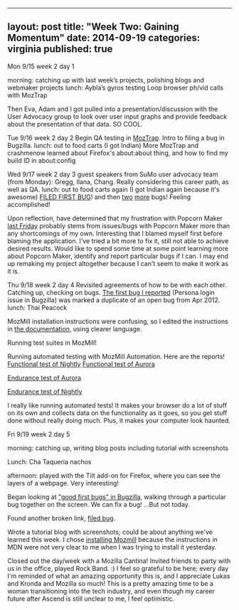 
---
layout: post
title: "Week Two: Gaining Momentum"
date: 2014-09-19
categories: virginia
published: true
---

Mon 9/15
week 2 day 1

morning: catching up with last week’s projects, polishing blogs and webmaker projects
lunch: Aybla’s gyros
testing Loop browser ph/vid calls with MozTrap

Then Eva, Adam and I got pulled into a presentation/discussion with the User Advocacy group to look over user input graphs and provide feedback about the presentation of that data. SO COOL.

Tue 9/16
week 2 day 2
Begin QA testing in [MozTrap](https://moztrap.mozilla.org/runtests/).
Intro to filing a bug in Bugzilla.
lunch: out to food carts (I got Indian)
More MozTrap and crashmenow
learned about Firefox's about:about thing, and how to find my build ID in about:config

Wed 9/17
week 2 day 3
guest speakers from SuMo user advocacy team (from Monday): Gregg, Ilana, Chang. Really considering this career path, as well as QA.
lunch: out to food carts again (I got Indian again because it's awesome)
[FILED FIRST BUG](https://bugzilla.mozilla.org/show_bug.cgi?id=1068896)! and then [two](https://bugzilla.mozilla.org/show_bug.cgi?id=1068818) [more](https://bugzilla.mozilla.org/show_bug.cgi?id=1068993) bugs! Feeling accomplished!

Upon reflection, have determined that my frustration with Popcorn Maker [last Friday](http://ascendproject.org/participants/portland/virginia/2014/09/12/Making-is-Hard/) probably stems from issues/bugs with Popcorn Maker more than any shortcomings of my own. Interesting that I blamed myself first before blaming the application. I’ve tried a bit more to fix it, still not able to achieve desired results. Would like to spend some time at some point learning more about Popcorn Maker, identify and report particular bugs if I can. I may end up remaking my project altogether because I can't seem to make it work as it is.

Thu 9/18
week 2 day 4
Revisited agreements of how to be with each other.
Catching up, checking on bugs. [The first bug I reported](https://bugzilla.mozilla.org/show_bug.cgi?id=1068896) (Persona login issue in Bugzilla) was marked a duplicate of an open bug from Apr 2012.
lunch: Thai Peacock

MozMill installation instructions were confusing, so I edited the instructions in [the documentation](https://developer.mozilla.org/en-US/docs/Mozilla/Projects/Mozmill#Installation), using clearer language. 

Running test suites in MozMill!

Running automated testing with MozMill Automation. Here are the reports!
[Functional test of Nightly](http://mozmill-crowd.blargon7.com/#/functional/report/2f982f72826307fed840a3b11c3b90d3)
[Functional test of Aurora](http://mozmill-crowd.blargon7.com/#/functional/report/2f982f72826307fed840a3b11c3be484)

[Endurance test of Aurora](http://mozmill-crowd.blargon7.com/#/endurance/report/2f982f72826307fed840a3b11c3c2ea1)

[Endurance test of Nightly](http://mozmill-crowd.blargon7.com/#/endurance/report/2f982f72826307fed840a3b11c3c4026)

I really like running automated tests! It makes your browser do a lot of stuff on its own and collects data on the functionality as it goes, so you get stuff done without really doing much. Plus, it makes your computer look haunted. 


Fri 9/19 
week 2 day 5

morning: catching up, writing blog posts including tutorial with screenshots

Lunch: Cha Taqueria nachos

afternoon: played with the Tilt add-on for Firefox, where you can see the layers of a webpage. Very interesting! 

Began looking at ["good first bugs" in Bugzilla](https://bugzilla.mozilla.org/buglist.cgi?list_id=11296293&o1=equals&status_whiteboard_type=allwordssubstr&status_whiteboard=good%20first%20bug&f1=cf_tracking_firefox33&resolution=---&query_format=advanced&bug_status=NEW), walking through a particular bug together on the screen. We can fix a bug! ...But not today.

Found another broken link, [filed bug](https://bugzilla.mozilla.org/show_bug.cgi?id=1070069).

Wrote a tutorial blog with screenshots; could be about anything we've learned this week. I chose [installing Mozmill](http://ascendproject.org/participants/portland/virginia/2014-09-19-mozmill-installation-tutorial) because the instructions in MDN were not very clear to me when I was trying to install it yesterday.

Closed out the day/week with a Mozilla Cantina! Invited friends to party with us in the office, played Rock Band. :) I feel so grateful to be here; every day I'm reminded of what an amazing opportunity this is, and I appreciate Lukas and Kronda and Mozilla so much! This is a pretty amazing time to be a woman transitioning into the tech industry, and even though my career future after Ascend is still unclear to me, I feel optimistic.